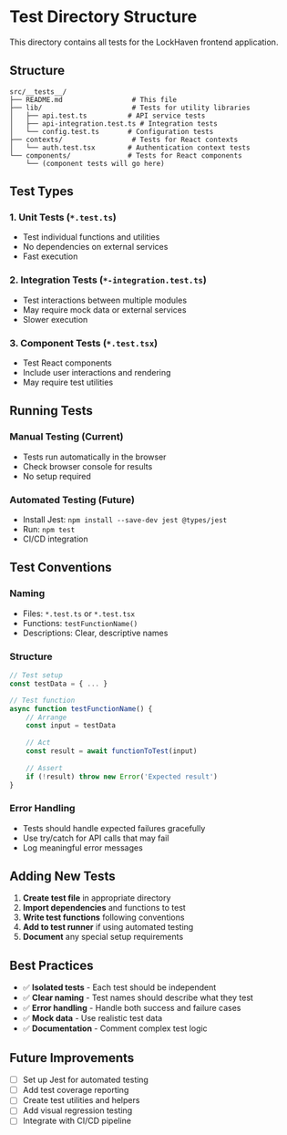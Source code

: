 # Test Directory Structure

This directory contains all tests for the LockHaven frontend application.

## Structure

```
src/__tests__/
├── README.md                 # This file
├── lib/                      # Tests for utility libraries
│   ├── api.test.ts          # API service tests
│   ├── api-integration.test.ts # Integration tests
│   └── config.test.ts       # Configuration tests
├── contexts/                 # Tests for React contexts
│   └── auth.test.tsx        # Authentication context tests
└── components/              # Tests for React components
    └── (component tests will go here)
```

## Test Types

### 1. **Unit Tests** (`*.test.ts`)
- Test individual functions and utilities
- No dependencies on external services
- Fast execution

### 2. **Integration Tests** (`*-integration.test.ts`)
- Test interactions between multiple modules
- May require mock data or external services
- Slower execution

### 3. **Component Tests** (`*.test.tsx`)
- Test React components
- Include user interactions and rendering
- May require test utilities

## Running Tests

### Manual Testing (Current)
- Tests run automatically in the browser
- Check browser console for results
- No setup required

### Automated Testing (Future)
- Install Jest: `npm install --save-dev jest @types/jest`
- Run: `npm test`
- CI/CD integration

## Test Conventions

### Naming
- Files: `*.test.ts` or `*.test.tsx`
- Functions: `testFunctionName()`
- Descriptions: Clear, descriptive names

### Structure
```typescript
// Test setup
const testData = { ... }

// Test function
async function testFunctionName() {
    // Arrange
    const input = testData
    
    // Act
    const result = await functionToTest(input)
    
    // Assert
    if (!result) throw new Error('Expected result')
}
```

### Error Handling
- Tests should handle expected failures gracefully
- Use try/catch for API calls that may fail
- Log meaningful error messages

## Adding New Tests

1. **Create test file** in appropriate directory
2. **Import dependencies** and functions to test
3. **Write test functions** following conventions
4. **Add to test runner** if using automated testing
5. **Document** any special setup requirements

## Best Practices

- ✅ **Isolated tests** - Each test should be independent
- ✅ **Clear naming** - Test names should describe what they test
- ✅ **Error handling** - Handle both success and failure cases
- ✅ **Mock data** - Use realistic test data
- ✅ **Documentation** - Comment complex test logic

## Future Improvements

- [ ] Set up Jest for automated testing
- [ ] Add test coverage reporting
- [ ] Create test utilities and helpers
- [ ] Add visual regression testing
- [ ] Integrate with CI/CD pipeline 